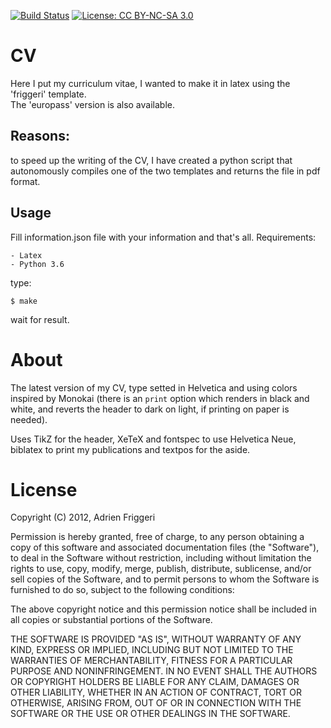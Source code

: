 [![Build Status](https://travis-ci.com/frank1789/CV.svg?branch=master)](https://travis-ci.com/frank1789/CV)
[![License: CC BY-NC-SA 3.0](https://img.shields.io/badge/License-CC%20BY--NC--SA%203.0-lightgrey.svg)](http://creativecommons.org/licenses/by-nc-sa/3.0/)

# CV
Here I put my curriculum vitae, I wanted to make it in latex using the
'friggeri' template. <br>
The 'europass' version is also available.

## Reasons:
to speed up the writing of the CV, I have created a python script that
autonomously compiles one of the two templates and returns the file in pdf
format.

## Usage
Fill information.json file with your information and that's all. 
Requirements:
	
	- Latex
	- Python 3.6


type:
```
$ make
```
wait for result.

# About
The latest version of my CV, type setted in Helvetica and using colors inspired by Monokai (there is an `print` option which renders in black and white, and reverts the header to dark on light, if printing on paper is needed).

Uses TikZ for the header, XeTeX and fontspec to use Helvetica Neue, biblatex to print my publications and textpos for the aside.


# License

Copyright (C) 2012, Adrien Friggeri

Permission is hereby granted, free of charge, to any person obtaining a copy of this software and associated documentation files (the "Software"), to deal in the Software without restriction, including without limitation the rights to use, copy, modify, merge, publish, distribute, sublicense, and/or sell copies of the Software, and to permit persons to whom the Software is furnished to do so, subject to the following conditions:

The above copyright notice and this permission notice shall be included in all copies or substantial portions of the Software.

THE SOFTWARE IS PROVIDED "AS IS", WITHOUT WARRANTY OF ANY KIND, EXPRESS OR IMPLIED, INCLUDING BUT NOT LIMITED TO THE WARRANTIES OF MERCHANTABILITY, FITNESS FOR A PARTICULAR PURPOSE AND NONINFRINGEMENT. IN NO EVENT SHALL THE AUTHORS OR COPYRIGHT HOLDERS BE LIABLE FOR ANY CLAIM, DAMAGES OR OTHER LIABILITY, WHETHER IN AN ACTION OF CONTRACT, TORT OR OTHERWISE, ARISING FROM, OUT OF OR IN CONNECTION WITH THE SOFTWARE OR THE USE OR OTHER DEALINGS IN THE SOFTWARE.

